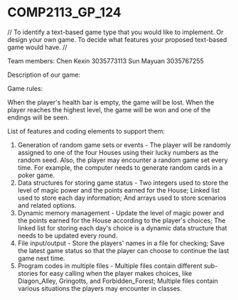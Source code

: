 # COMP2113_GP_124

//
To identify a text-based game type that you would like to implement. Or design your own game.
To decide what features your proposed text-based game would have.
//

Team members:
Chen Kexin  3035773113
Sun Mayuan  3035767255

Description of our game:


Game rules:


When the player's health bar is empty, the game will be lost. When the player reaches the highest level, the game will be won and one of the endings will be seen.


List of features and coding elements to support them:
1. Generation of random game sets or events - The player will be randomly assigned to one of the four Houses using their lucky numbers as the random seed. Also, the player may encounter a random game set every time. For example, the computer needs to generate random cards in a poker game. 
2. Data structures for storing game status - Two integers used to store the level of magic power and the points earned for the House; Linked list used to store each day information; And arrays used to store scenarios and related options. 
3. Dynamic memory management - Update the level of magic power and the points earned for the House according to the player's choices; The linked list for storing each day's choice is a dynamic data structure that needs to be updated every round. 
4. File input/output - Store the players' names in a file for checking; Save the latest game status so that the player can choose to continue the last game next time. 
5. Program codes in multiple files - Multiple files contain different sub-stories for easy calling when the player makes choices, like Diagon_Alley, Gringotts, and Forbidden_Forest; Multiple files contain various situations the players may encounter in classes.
